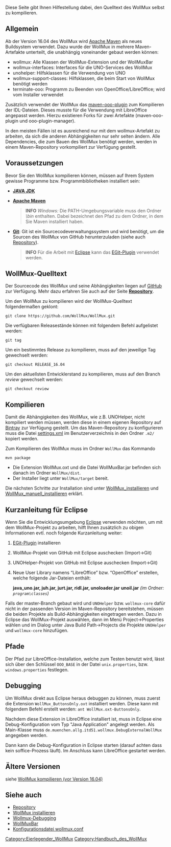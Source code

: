 Diese Seite gibt Ihnen Hilfestellung dabei, den Quelltext des WollMux
selbst zu kompilieren.

Allgemein
---------

Ab der Version 16.04 des WollMux wird [Apache Maven](https://maven.apache.org/) als neues Buildsystem
verwendet. Dazu wurde der WollMux in mehrere Maven-Artefakte unterteilt,
die unabhängig voneinander gebaut werden können:

-   wollmux: Alle Klassen der WollMux-Extension und der WollMuxBar
-   wollmux-interfaces: Interfaces für die UNO-Services des WollMux
-   unohelper: Hilfsklassen für die Verwendung von UNO
-   wollmux-support-classes: Hilfsklassen, die beim Start von WollMux
    benötigt werden
-   terminate-ooo: Programm zu Beenden von OpenOffice/LibreOffice; wird
    vom Installer verwendet

Zusätzlich verwendet der WollMux das [maven-ooo-plugin](https://github.com/oboehm/maven-ooo-plugin) zum Kompilieren
der IDL-Dateien. Dieses musste für die Verwendung mit LibreOffice
angepasst werden. Hierzu existieren Forks für zwei Artefakte
(maven-ooo-plugin und ooo-plugin-manager).

In den meisten Fällen ist es ausreichend nur mit dem wollmux-Artefakt zu
arbeiten, da sich die anderen Abhängigkeiten nur sehr selten ändern.
Alle Dependencies, die zum Bauen des WollMux benötigt werden, werden in
einem Maven-Repository vorkompiliert zur Verfügung gestellt.

Voraussetzungen
---------------

Bevor Sie den WollMux kompilieren können, müssen auf Ihrem System
gewisse Programme bzw. Programmbibliotheken installiert sein:

-   **[JAVA JDK](http://www.oracle.com/technetwork/java/javase/downloads/index.html)**

-   **[Apache Maven](https://maven.apache.org/download.cgi)**

    > **INFO** *Windows:* Die PATH-Umgebungsvariable muss den Ordner
    *<Maven>\\bin* enthalten. Dabei bezeichnet *<Maven>* den Pfad zu dem
    Ordner, in dem Sie Maven installiert haben.

-   **[Git](http://git-scm.com/downloads/)**:
    Git ist ein Sourcecodeverwaltungssystem und wird benötigt, um die
    Sourcen des WollMux von GitHub herunterzuladen (siehe auch
    [Repository](Repository.md)).

    > **INFO** Für die Arbeit mit [Eclipse](http://www.eclipse.org) kann das
    [EGit-Plugin](http://eclipse.org/egit/) verwendet werden.

WollMux-Quelltext
-----------------

Der Sourcecode des WollMux und seine Abhängigkeiten liegen auf
[GitHub](http://github.com/WollMux/) zur Verfügung. Mehr dazu erfahren
Sie auch auf der Seite **[Repository](Repository.md)**.

Um den WollMux zu kompilieren wird der WollMux-Quelltext folgendermaßen
geklont:

`git clone https://github.com/WollMux/WollMux.git`

Die verfügbaren Releasestände können mit folgendem Befehl aufgelistet
werden:

`git tag`

Um ein bestimmtes Release zu kompilieren, muss auf den jeweilige Tag
gewechselt werden:

`git checkout RELEASE_16.04`

Um den aktuellsten Entwicklerstand zu kompilieren, muss auf den Branch
*review* gewechselt werden:

`git checkout review`

Kompilieren
-----------

Damit die Abhängigkeiten des WollMux, wie z.B. UNOHelper, nicht
kompiliert werden müssen, werden diese in einem eigenen Repository auf
[Bintray](https://bintray.com/wollmux/WollMux) zur Verfügung gestellt.
Um das Maven-Repository zu konfigurieren muss die Datei
[settings.xml](http://www.wollmux.net/files/mvn/settings.xml) im
Benutzerverzeichnis in den Ordner `.m2/` kopiert werden.

Zum Kompilieren des WollMux muss im Ordner `WollMux` das Kommando

`mvn package`

-   Die Extension WollMux.oxt und die Datei WollMuxBar.jar befinden sich
    danach im Ordner `WollMux/dist`.
-   Der Installer liegt unter `WollMux/target` bereit.

Die nächsten Schritte zur Installation sind unter
[WollMux\_installieren](WollMux_installieren) und
[WollMux\_manuell\_installieren](WollMux_manuell_installieren)
erklärt.

Kurzanleitung für Eclipse
-------------------------

Wenn Sie die Entwicklungsumgebung [Eclipse](http://www.eclipse.org)
verwenden möchten, um mit dem WollMux-Projekt zu arbeiten, hilft Ihnen
zusätzlich zu obigen Informationen evtl. noch folgende Kurzanleitung
weiter:

1.  [EGit-Plugin](http://eclipse.org/egit) installieren
2.  WollMux-Projekt von GitHub mit Eclipse auschecken (Import&rarr;Git)
3.  UNOHelper-Projekt von GitHub mit Eclipse auschecken
    (Import&rarr;Git)
4.  Neue User Library namens “LibreOffice” bzw. “OpenOffice” erstellen,
    welche folgende Jar-Dateien enthält:

    **java\_uno.jar, juh.jar, jurt.jar, ridl.jar, unoloader.jar**
    **unoil.jar** *(im Ordner: `program\classes`)*

Falls der master-Branch gebaut wird und `UNOHelper` bzw. `wollmux-core` dafür nicht in der
passenden Version im Maven-Repository bereitstehen, müssen die beiden Projekte als
Build-Abhängigkeiten eingetragen werden. Dazu in Eclipse das WollMux-Projekt auswählen,
dann im Menü Project&rarr;Properties wählen und im Dialog unter Java Build Path&rarr;Projects
die Projekte `UNOHelper` und `wollmux-core` hinzufügen.

Pfade
-----

Der Pfad zur LibreOffice-Installation, welche zum Testen benutzt wird, lässt sich über
den Schlüssel `OOO_BASE` in der Datei `unix.properties`, bzw. `windows.properties` festlegen.

Debugging
---------

Um WollMux direkt aus Eclipse heraus debuggen zu können, muss zuerst die Extension
`WollMux_ButtonsOnly.oxt` installiert werden.
Diese kann mit folgendem Befehl erstellt werden: `ant WollMux.oxt-ButtonsOnly`.

Nachdem diese Extension in LibreOffice installiert ist, muss in Eclipse eine
Debug-Konfiguration vom Typ "Java Application" angelegt werden. Als Main-Klasse muss
`de.muenchen.allg.itd51.wollmux.DebugExternalWollMux` angegeben werden.

Dann kann die Debug-Konfiguration in Eclipse starten (darauf achten dass kein soffice-Prozess läuft).
Im Anschluss kann LibreOffice gestartet werden.

Ältere Versionen
----------------

siehe [WollMux kompilieren (vor Version 16.04)](WollMux_kompilieren_vor_Version_16.04.md)

Siehe auch
----------

-   [Repository](Repository.md)
-   [WollMux installieren](WollMux_installieren.md)
-   [Wollmux-Debugging](Wollmux-Debugging.md)
-   [WollMuxBar](18.0/WollMuxBar.md)
-   [Konfigurationsdatei wollmux.conf](18.0/Konfigurationsdatei_wollmux_conf.md)

<Category:Eierlegender_WollMux> <Category:Handbuch_des_WollMux>
